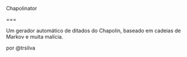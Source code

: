 Chapolinator

===

Um gerador automático de ditados do Chapolin, baseado em cadeias de Markov e muita malícia.

por @trsilva

